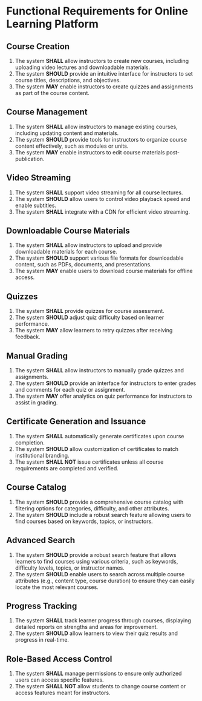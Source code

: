 # Functional Requirements for Online Learning Platform

## Course Creation
1. The system **SHALL** allow instructors to create new courses, including uploading video lectures and downloadable materials.
2. The system **SHOULD** provide an intuitive interface for instructors to set course titles, descriptions, and objectives.
3. The system **MAY** enable instructors to create quizzes and assignments as part of the course content.

## Course Management
1. The system **SHALL** allow instructors to manage existing courses, including updating content and materials.
2. The system **SHOULD** provide tools for instructors to organize course content effectively, such as modules or units.
3. The system **MAY** enable instructors to edit course materials post-publication.

## Video Streaming
1. The system **SHALL** support video streaming for all course lectures.
2. The system **SHOULD** allow users to control video playback speed and enable subtitles.
3. The system **SHALL** integrate with a CDN for efficient video streaming.

## Downloadable Course Materials
1. The system **SHALL** allow instructors to upload and provide downloadable materials for each course.
2. The system **SHOULD** support various file formats for downloadable content, such as PDFs, documents, and presentations.
3. The system **MAY** enable users to download course materials for offline access.

## Quizzes
1. The system **SHALL** provide quizzes for course assessment.
2. The system **SHOULD** adjust quiz difficulty based on learner performance.
3. The system **MAY** allow learners to retry quizzes after receiving feedback.

## Manual Grading
1. The system **SHALL** allow instructors to manually grade quizzes and assignments.
2. The system **SHOULD** provide an interface for instructors to enter grades and comments for each quiz or assignment.
3. The system **MAY** offer analytics on quiz performance for instructors to assist in grading.

## Certificate Generation and Issuance
1. The system **SHALL** automatically generate certificates upon course completion.
2. The system **SHOULD** allow customization of certificates to match institutional branding.
3. The system **SHALL NOT** issue certificates unless all course requirements are completed and verified.

## Course Catalog
1. The system **SHOULD** provide a comprehensive course catalog with filtering options for categories, difficulty, and other attributes.
2. The system **SHOULD** include a robust search feature allowing users to find courses based on keywords, topics, or instructors.

## Advanced Search
1. The system **SHOULD** provide a robust search feature that allows learners to find courses using various criteria, such as keywords, difficulty levels, topics, or instructor names.
2. The system **SHOULD** enable users to search across multiple course attributes (e.g., content type, course duration) to ensure they can easily locate the most relevant courses.

## Progress Tracking
1. The system **SHALL** track learner progress through courses, displaying detailed reports on strengths and areas for improvement.
2. The system **SHOULD** allow learners to view their quiz results and progress in real-time.

## Role-Based Access Control
1. The system **SHALL** manage permissions to ensure only authorized users can access specific features.
2. The system **SHALL NOT** allow students to change course content or access features meant for instructors.
